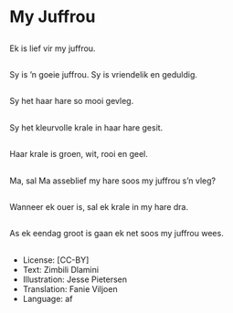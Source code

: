 # My Juffrou

##
Ek is lief vir my juffrou.

##
Sy is ’n goeie juffrou. Sy is vriendelik en geduldig.

##
Sy het haar hare so mooi gevleg.

##
Sy het kleurvolle krale in haar hare gesit.

##
Haar krale is groen, wit, rooi en geel.

##
Ma, sal Ma asseblief my hare soos my juffrou s’n vleg?

##
Wanneer ek ouer is, sal ek krale in my hare dra.

##
As ek eendag groot is gaan ek net soos my juffrou wees.

##
* License: [CC-BY]
* Text: Zimbili Dlamini
* Illustration: Jesse Pietersen
* Translation: Fanie Viljoen
* Language: af
